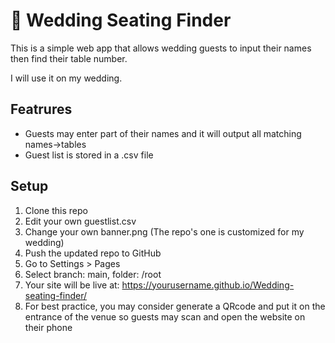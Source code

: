 # 💍 Wedding Seating Finder

This is a simple web app that allows wedding guests to input their names then find their table number.

I will use it on my wedding.

## Featrures

- Guests may enter part of their names and it will output all matching names->tables
- Guest list is stored in a .csv file

## Setup

1. Clone this repo
2. Edit your own guestlist.csv
3. Change your own banner.png (The repo's one is customized for my wedding)
4. Push the updated repo to GitHub
5. Go to Settings > Pages
6. Select branch: main, folder: /root
7. Your site will be live at: https://yourusername.github.io/Wedding-seating-finder/
8. For best practice, you may consider generate a QRcode and put it on the entrance of the venue so guests may scan and open the website on their phone
